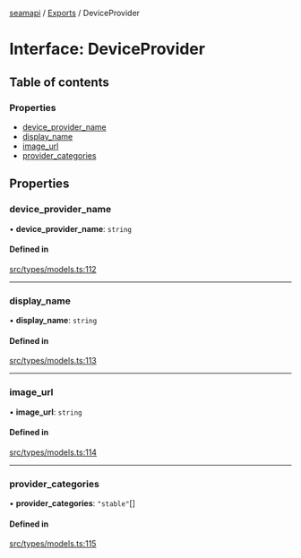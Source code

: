 [seamapi](../README.md) / [Exports](../modules.md) / DeviceProvider

# Interface: DeviceProvider

## Table of contents

### Properties

- [device\_provider\_name](DeviceProvider.md#device_provider_name)
- [display\_name](DeviceProvider.md#display_name)
- [image\_url](DeviceProvider.md#image_url)
- [provider\_categories](DeviceProvider.md#provider_categories)

## Properties

### device\_provider\_name

• **device\_provider\_name**: `string`

#### Defined in

[src/types/models.ts:112](https://github.com/seamapi/javascript/blob/main/src/types/models.ts#L112)

___

### display\_name

• **display\_name**: `string`

#### Defined in

[src/types/models.ts:113](https://github.com/seamapi/javascript/blob/main/src/types/models.ts#L113)

___

### image\_url

• **image\_url**: `string`

#### Defined in

[src/types/models.ts:114](https://github.com/seamapi/javascript/blob/main/src/types/models.ts#L114)

___

### provider\_categories

• **provider\_categories**: ``"stable"``[]

#### Defined in

[src/types/models.ts:115](https://github.com/seamapi/javascript/blob/main/src/types/models.ts#L115)
